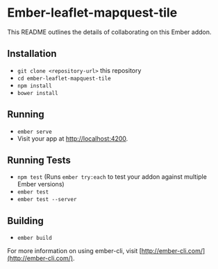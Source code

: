 # Ember-leaflet-mapquest-tile

This README outlines the details of collaborating on this Ember addon.

## Installation

* `git clone <repository-url>` this repository
* `cd ember-leaflet-mapquest-tile`
* `npm install`
* `bower install`

## Running

* `ember serve`
* Visit your app at [http://localhost:4200](http://localhost:4200).

## Running Tests

* `npm test` (Runs `ember try:each` to test your addon against multiple Ember versions)
* `ember test`
* `ember test --server`

## Building

* `ember build`

For more information on using ember-cli, visit [http://ember-cli.com/](http://ember-cli.com/).

